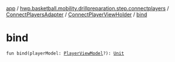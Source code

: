[app](../../../index.md) / [hwp.basketball.mobility.drillpreparation.step.connectplayers](../../index.md) / [ConnectPlayersAdapter](../index.md) / [ConnectPlayerViewHolder](index.md) / [bind](.)

# bind

`fun bind(playerModel: `[`PlayerViewModel`](../../../hwp.basketball.mobility.entitiy.player/-player-view-model/index.md)`?): `[`Unit`](https://kotlinlang.org/api/latest/jvm/stdlib/kotlin/-unit/index.html)